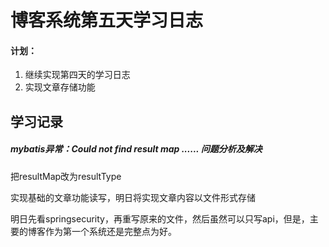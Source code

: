 # 博客系统第五天学习日志

#### 计划：

1. 继续实现第四天的学习日志
2. 实现文章存储功能

## 学习记录

##### mybatis异常：Could not find result map ...... 问题分析及解决

把resultMap改为resultType

实现基础的文章功能读写，明日将实现文章内容以文件形式存储

明日先看springsecurity，再重写原来的文件，然后虽然可以只写api，但是，主要的博客作为第一个系统还是完整点为好。